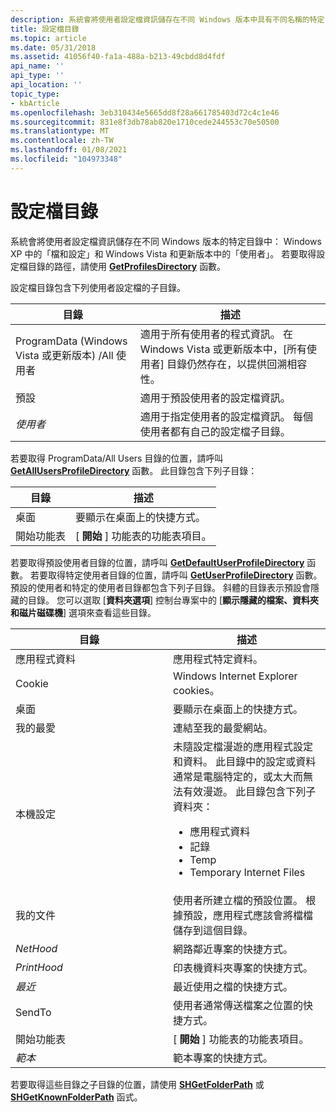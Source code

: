 ```yaml
---
description: 系統會將使用者設定檔資訊儲存在不同 Windows 版本中具有不同名稱的特定目錄中： &\# 0034; 檔和設定&\# 0034; windows XP 和 &\# 0034;使用者&\# 0034; 在 Windows Vista 和更新版本中。
title: 設定檔目錄
ms.topic: article
ms.date: 05/31/2018
ms.assetid: 41056f40-fa1a-488a-b213-49cbdd8d4fdf
api_name: ''
api_type: ''
api_location: ''
topic_type:
- kbArticle
ms.openlocfilehash: 3eb310434e5665dd8f28a661785403d72c4c1e46
ms.sourcegitcommit: 831e8f3db78ab820e1710cede244553c70e50500
ms.translationtype: MT
ms.contentlocale: zh-TW
ms.lasthandoff: 01/08/2021
ms.locfileid: "104973348"
---
```

# <a name="profiles-directory"></a>設定檔目錄

系統會將使用者設定檔資訊儲存在不同 Windows 版本的特定目錄中： Windows XP 中的「檔和設定」和 Windows Vista 和更新版本中的「使用者」。 若要取得設定檔目錄的路徑，請使用 [**GetProfilesDirectory**](/windows/desktop/api/Userenv/nf-userenv-getprofilesdirectorya) 函數。

設定檔目錄包含下列使用者設定檔的子目錄。



| 目錄                                      | 描述                                                                                                                                |
|------------------------------------------------|--------------------------------------------------------------------------------------------------------------------------------------------|
| ProgramData (Windows Vista 或更新版本) /All 使用者 | 適用于所有使用者的程式資訊。 在 Windows Vista 或更新版本中，[所有使用者] 目錄仍然存在，以提供回溯相容性。 |
| 預設                                        | 適用于預設使用者的設定檔資訊。                                                                                      |
| *使用者*                                         | 適用于指定使用者的設定檔資訊。 每個使用者都有自己的設定檔子目錄。                                      |



 

若要取得 ProgramData/All Users 目錄的位置，請呼叫 [**GetAllUsersProfileDirectory**](/windows/desktop/api/Userenv/nf-userenv-getallusersprofiledirectorya) 函數。 此目錄包含下列子目錄：



| 目錄  | 描述                          |
|------------|--------------------------------------|
| 桌面    | 要顯示在桌面上的快捷方式。 |
| 開始功能表 | [ **開始** ] 功能表的功能表項目。   |



 

若要取得預設使用者目錄的位置，請呼叫 [**GetDefaultUserProfileDirectory**](/windows/desktop/api/Userenv/nf-userenv-getdefaultuserprofiledirectorya) 函數。 若要取得特定使用者目錄的位置，請呼叫 [**GetUserProfileDirectory**](/windows/desktop/api/Userenv/nf-userenv-getuserprofiledirectorya) 函數。 預設的使用者和特定的使用者目錄都包含下列子目錄。 斜體的目錄表示預設會隱藏的目錄。 您可以選取 [**資料夾選項**] 控制台專案中的 [**顯示隱藏的檔案、資料夾和磁片磁碟機**] 選項來查看這些目錄。



<table>
<colgroup>
<col style="width: 50%" />
<col style="width: 50%" />
</colgroup>
<thead>
<tr class="header">
<th>目錄</th>
<th>描述</th>
</tr>
</thead>
<tbody>
<tr class="odd">
<td>應用程式資料</td>
<td>應用程式特定資料。</td>
</tr>
<tr class="even">
<td>Cookie</td>
<td>Windows Internet Explorer cookies。</td>
</tr>
<tr class="odd">
<td>桌面</td>
<td>要顯示在桌面上的快捷方式。</td>
</tr>
<tr class="even">
<td>我的最愛</td>
<td>連結至我的最愛網站。</td>
</tr>
<tr class="odd">
<td>本機設定</td>
<td>未隨設定檔漫遊的應用程式設定和資料。 此目錄中的設定或資料通常是電腦特定的，或太大而無法有效漫遊。 此目錄包含下列子資料夾：
<ul>
<li>應用程式資料</li>
<li>記錄</li>
<li>Temp</li>
<li>Temporary Internet Files</li>
</ul></td>
</tr>
<tr class="even">
<td>我的文件</td>
<td>使用者所建立檔的預設位置。 根據預設，應用程式應該會將檔檔儲存到這個目錄。</td>
</tr>
<tr class="odd">
<td><em>NetHood</em></td>
<td>網路鄰近專案的快捷方式。</td>
</tr>
<tr class="even">
<td><em>PrintHood</em></td>
<td>印表機資料夾專案的快捷方式。</td>
</tr>
<tr class="odd">
<td><em>最近</em></td>
<td>最近使用之檔的快捷方式。</td>
</tr>
<tr class="even">
<td>SendTo</td>
<td>使用者通常傳送檔案之位置的快捷方式。</td>
</tr>
<tr class="odd">
<td>開始功能表</td>
<td>[ <strong>開始</strong> ] 功能表的功能表項目。</td>
</tr>
<tr class="even">
<td><em>範本</em></td>
<td>範本專案的快捷方式。</td>
</tr>
</tbody>
</table>



 

若要取得這些目錄之子目錄的位置，請使用 [**SHGetFolderPath**](/windows/desktop/api/shlobj_core/nf-shlobj_core-shgetfolderpatha) 或 [**SHGetKnownFolderPath**](/windows/desktop/api/shlobj_core/nf-shlobj_core-shgetknownfolderpath) 函式。

 

 



